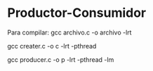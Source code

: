 # Productor-Consumidor

Para compilar: gcc archivo.c -o archivo -lrt

gcc creater.c -o c -lrt -pthread

gcc producer.c -o p -lrt -pthread -lm
